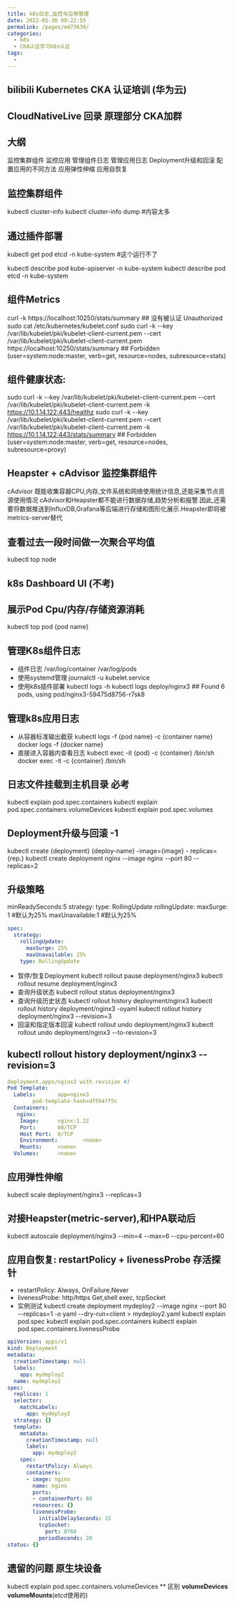 ```yaml
---
title: k8s日志,监控与应用管理
date: 2022-05-30 00:22:55
permalink: /pages/ed73639/
categories:
  - k8s
  - CKA认证学习k8s认证
tags:
  - 
---
```



## bilibili Kubernetes CKA 认证培训 (华为云)

## CloudNativeLive 回录 **原理部分** **CKA加群**

## 大纲
监控集群组件
监控应用
管理组件日志
管理应用日志
Deployment升级和回滚
配置应用的不同方法
应用弹性伸缩
应用自恢复


## 监控集群组件
kubectl cluster-info
kubectl cluster-info dump  #内容太多

## 通过插件部署
kubectl get pod etcd -n kube-system #这个运行不了

kubectl describe pod kube-apiserver -n kube-system
kubectl describe pod etcd -n kube-system


## 组件Metrics
curl -k https://localhost:10250/stats/summary  ## 没有被认证 Unauthorized
sudo cat /etc/kubernetes/kubelet.conf
sudo curl -k --key /var/lib/kubelet/pki/kubelet-client-current.pem --cert /var/lib/kubelet/pki/kubelet-client-current.pem  https://localhost:10250/stats/summary ## Forbidden (user=system:node:master, verb=get, resource=nodes, subresource=stats)


## 组件健康状态:
sudo curl -k --key /var/lib/kubelet/pki/kubelet-client-current.pem --cert /var/lib/kubelet/pki/kubelet-client-current.pem  -k https://10.1.14.122:443/healthz 
sudo curl -k --key /var/lib/kubelet/pki/kubelet-client-current.pem --cert /var/lib/kubelet/pki/kubelet-client-current.pem  -k https://10.1.14.122:443/stats/summary ## Forbidden (user=system:node:master, verb=get, resource=nodes, subresource=proxy)

## Heapster + cAdvisor 监控集群组件
cAdvisor 既能收集容器CPU,内存,文件系统和网络使用统计信息,还能采集节点资源使用情况
cAdvisor和Heapster都不能进行数据存储,趋势分析和报警.因此,还需要将数据推送到InfluxDB,Grafana等后端进行存储和图形化展示.Heapster即将被metrics-server替代


## 查看过去一段时间做一次聚合平均值
kubectl top node


## k8s Dashboard UI (不考)


## 展示Pod Cpu/内存/存储资源消耗
kubectl top pod {pod name}


## 管理K8s组件日志
- 组件日志
/var/log/container
/var/log/pods
- 使用systemd管理
journalctl -u kubelet.service
- 使用k8s插件部署
kubectl logs -h
kubectl logs deploy/nginx3 ## Found 6 pods, using pod/nginx3-59475d8756-r7sk8

## 管理k8s应用日志
- 从容器标准输出截获
kubectl logs -f {pod name} -c {container name}
docker logs -f {docker name}
- 直接进入容器内查看日志
kubectl exec -it {pod} -c {container} /bin/sh
docker exec -it -c {container} /bin/sh

## 日志文件挂载到主机目录 **必考**
kubectl explain pod.spec.containers
kubectl explain pod.spec.containers.volumeDevices
kubectl explain pod.spec.volumes


## Deployment升级与回滚 -1
kubectl create {deployment} {deploy-name} -image={image} - replicas={rep.}
kubectl create deployment nginx --image nginx --port 80 --replicas=2


## 升级策略
minReadySeconds:5
strategy:
  type: RollingUpdate
  rollingUpdate:
    maxSurge: 1 #默认为25%
    maxUnavailable:1 #默认为25%
```yaml
spec:
  strategy:
    rollingUpdate:
      maxSurge: 25%
      maxUnavailable: 25%
    type: RollingUpdate
```
- 暂停/恢复Deployment
kubectl rollout pause deployment/nginx3
kubectl rollout resume deployment/nginx3
- 查询升级状态
kubectl rollout status deployment/nginx3
- 查询升级历史状态
kubectl rollout history deployment/nginx3
kubectl rollout history deployment/nginx3 -oyaml
kubectl rollout history deployment/nginx3 --revision=3
- 回滚和指定版本回滚
kubectl rollout undo deployment/nginx3 
kubectl rollout undo deployment/nginx3 --to-revision=3

## kubectl rollout history deployment/nginx3 --revision=3
```yaml
deployment.apps/nginx3 with revision #3
Pod Template:
  Labels:       app=nginx3
        pod-template-hash=df594ff5c
  Containers:
   nginx:
    Image:      nginx:1.22
    Port:       80/TCP
    Host Port:  0/TCP
    Environment:        <none>
    Mounts:     <none>
  Volumes:      <none>
```

## 应用弹性伸缩
kubectl scale deployment/nginx3 --replicas=3

## 对接Heapster(metric-server),和HPA联动后
kubectl autoscale deployment/nginx3 --min=4 --max=6 --cpu-percent=60


## 应用自恢复: restartPolicy + livenessProbe **存活探针**
- restartPolicy: Always, OnFailure,Never
- livenessProbe: http/https Get,shell exec, tcpSocket
- 实例测试
kubectl create deployment mydeploy2 --image nginx --port 80 --replicas=1 -o yaml --dry-run=client > mydeploy2.yaml
kubectl explain pod.spec
kubectl explain pod.spec.containers
kubectl explain pod.spec.containers.livenessProbe
```yaml
apiVersion: apps/v1
kind: Deployment
metadata:
  creationTimestamp: null
  labels:
    app: mydeploy2
  name: mydeploy2
spec:
  replicas: 1
  selector:
    matchLabels:
      app: mydeploy2
  strategy: {}
  template:
    metadata:
      creationTimestamp: null
      labels:
        app: mydeploy2
    spec:
      restartPolicy: Always
      containers:
      - image: nginx
        name: nginx
        ports:
        - containerPort: 80
        resources: {}
        livenessProbe:
          initialDelaySeconds: 15
          tcpSocket: 
            port: 8760 
          periodSeconds: 20
status: {}
```


## 遗留的问题 **原生块设备**
kubectl explain pod.spec.containers.volumeDevices
** 区别 **volumeDevices** **volumeMounts**(etcd使用的)

